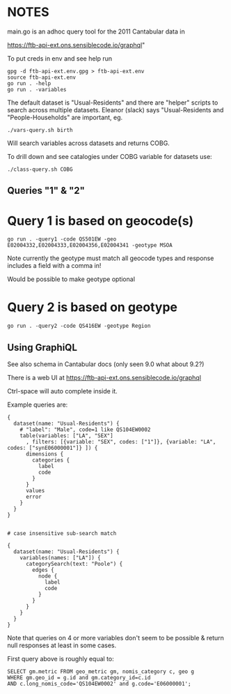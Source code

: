 # NOTES

main.go is an adhoc query tool for the 2011 Cantabular data in 

https://ftb-api-ext.ons.sensiblecode.io/graphql"

To put creds in env and see help run

```
gpg -d ftb-api-ext.env.gpg > ftb-api-ext.env
source ftb-api-ext.env
go run . -help
go run . -variables
```

The default dataset is "Usual-Residents" and there are "helper" scripts to
search across multiple datasets.  Eleanor (slack) says "Usual-Residents and
"People-Households" are important, eg.

```
./vars-query.sh birth   
```
Will search variables across datasets and returns COBG.

To drill down and see catalogies under COBG variable for datasets use:

```
./class-query.sh COBG
```

## Queries "1" & "2"

# Query 1 is based on geocode(s)

```
go run . -query1 -code QS501EW -geo E02004332,E02004333,E02004356,E02004341 -geotype MSOA
```
Note currently the geotype must match all geocode types and response includes a
field with a comma in!

Would be possible to make geotype optional

# Query 2 is based on geotype

```
go run . -query2 -code QS416EW -geotype Region  
```

## Using GraphiQL

See also schema in Cantabular docs (only seen 9.0 what about 9.2?)

There is a web UI at https://ftb-api-ext.ons.sensiblecode.io/graphql

Ctrl-space will auto complete inside it.

Example queries are:


```
{
  dataset(name: "Usual-Residents") {
    # "label": "Male", code=1 like QS104EW0002
    table(variables: ["LA", "SEX"]
      , filters: [{variable: "SEX", codes: ["1"]}, {variable: "LA", codes: ["synE06000001"]} ]) {
      dimensions {
        categories {
          label
          code
        }
      }
      values
      error
    }
  }
}


# case insensitive sub-search match

{
  dataset(name: "Usual-Residents") {
    variables(names: ["LA"]) {
      categorySearch(text: "Poole") {
        edges {
          node {
            label
            code
          }
        }
      }
    }
  }
}

```

Note that queries on 4 or more variables don't seem to be possible & return
null responses at least in some cases.

First query above is roughly equal to:

```
SELECT gm.metric FROM geo_metric gm, nomis_category c, geo g
WHERE gm.geo_id = g.id and gm.category_id=c.id
AND c.long_nomis_code='QS104EW0002' and g.code='E06000001';

```
